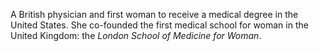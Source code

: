 A British physician and first woman to receive a medical degree in the United
States. She co-founded the first medical school for woman in the United Kingdom:
the *London School of Medicine for Woman*.
